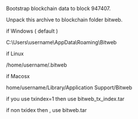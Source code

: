 Bootstrap blockchain data to block 947407.

Unpack this archive to blockchain folder bitweb.

if Windows ( default )

C:\Users\username\AppData\Roaming\Bitweb

if Linux
 
/home/username/.bitweb

if Macosx

home/username/Library/Application Support/Bitweb

if you use txindex=1 then use bitweb_tx_index.tar

if non txidex then , use bitweb.tar

